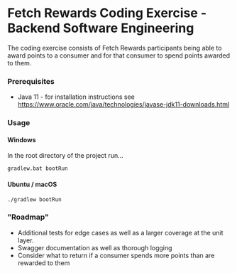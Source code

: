 # Fetch Rewards Coding Exercise - Backend Software Engineering

The coding exercise consists of Fetch Rewards participants being able to award points to a consumer and for that consumer to spend points awarded to them.

### Prerequisites

- Java 11 - for installation instructions see https://www.oracle.com/java/technologies/javase-jdk11-downloads.html

### Usage

#### Windows

In the root directory of the project run...
```
gradlew.bat bootRun
```

#### Ubuntu / macOS

```
./gradlew bootRun
```

### "Roadmap" 

- Additional tests for edge cases as well as a larger coverage at the unit layer. 
- Swagger documentation as well as thorough logging
- Consider what to return if a consumer spends more points than are rewarded to them